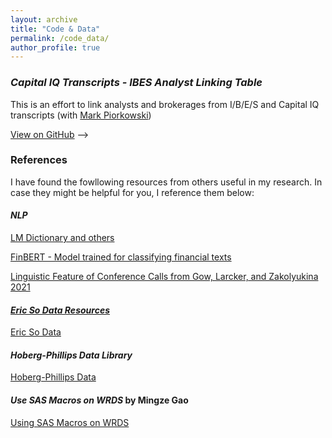 ```yaml
---
layout: archive
title: "Code & Data"
permalink: /code_data/
author_profile: true
---
```


### *Capital IQ Transcripts - IBES Analyst Linking Table*

This is an effort to link analysts and brokerages from I/B/E/S and Capital IQ transcripts (with [Mark Piorkowski](https://kelley.iu.edu/faculty-research/faculty-directory/profile.html?id=MPIORKOW))

<a href="https://github.com/j4ffle/CapIQ_IBES_Match" target="_blank">View on GitHub</a>
-->
<!-- [Download]() -->

### References

I have found the fowllowing resources from others useful in my research. In case they might be helpful for you, I reference them below:

#### *NLP*

<a href="https://sraf.nd.edu/" target="_blank">LM Dictionary and others</a>

<a href="https://huggingface.co/yiyanghkust" target="_blank">FinBERT - Model trained for classifying financial texts

<a href="https://github.com/iangow/ling_features" target="_blank">Linguistic Feature of Conference Calls from Gow, Larcker, and Zakolyukina 2021

#### *Eric So Data Resources*

<a href="https://mitmgmtfaculty.mit.edu/eso/data-library/" target="_blank">Eric So Data</a>

#### *Hoberg-Phillips Data Library*
<a href="https://hobergphillips.tuck.dartmouth.edu/" target="_blank">Hoberg-Phillips Data</a>

#### *Use SAS Macros on WRDS* by Mingze Gao
<a href="https://mingze-gao.com/posts/use-sas-macros-on-wrds/" target="_blank">Using SAS Macros on WRDS</a>